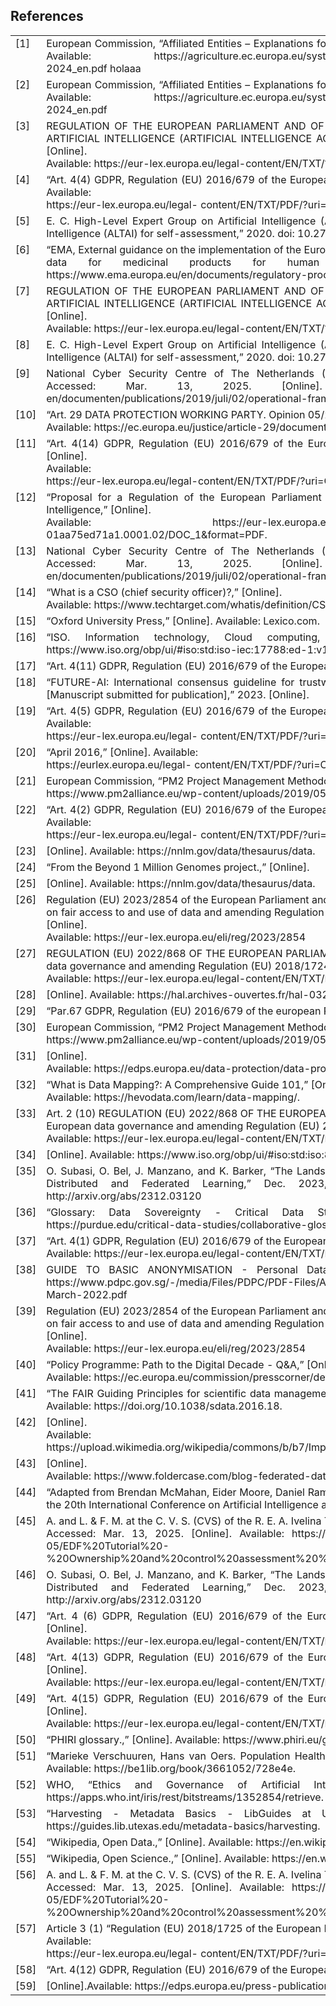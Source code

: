 <h2>References</h2>

<table style="width:100%; border-collapse:collapse;">
  <tr>
    <td style="width:5%; vertical-align:top;"><a name="ref-1">[1]</a></td>
    <td style="text-align: justify;">European Commission, “Affiliated Entities – Explanations for IMCAP 2024,” 2024. Accessed: Mar. 13, 2025. [Online]. Available: https://agriculture.ec.europa.eu/system/files/2023-10/affiliated-entities-explanations-imcap-2024_en.pdf holaaa</td>
  </tr>
  <tr>
    <td style="width:5%; vertical-align:top;"><a name="ref-2">[2]</a></td>
    <td style="text-align: justify;">European Commission, “Affiliated Entities – Explanations for IMCAP 2024,” 2024. Accessed: Mar. 13, 2025. [Online]. Available: https://agriculture.ec.europa.eu/system/files/2023-10/affiliated-entities-explanations-imcap-2024_en.pdf</td>
  </tr>
  <tr>
    <td style="width:5%; vertical-align:top;"><a name="ref-3">[3]</a></td>
    <td style="text-align: justify;">REGULATION OF THE EUROPEAN PARLIAMENT AND OF THE COUNCIL LAYING DOWN HARMONISED RULES ON ARTIFICIAL INTELLIGENCE (ARTIFICIAL INTELLIGENCE ACT) AND AMENDING CERTAIN UNION LEGISLATIVE ACTS [Online]. <br>Available: https://eur-lex.europa.eu/legal-content/EN/TXT/?uri=celex%3A52021PC0206</td>
  </tr>
  <tr>
    <td style="width:5%; vertical-align:top;"><a name="ref-4">[4]</a></td>
    <td style="text-align: justify;">“Art. 4(4) GDPR, Regulation (EU) 2016/679 of the European Parliament and of the Council,” 27 April 2016. [Online]. Available: <br>https://eur-lex.europa.eu/legal- content/EN/TXT/PDF/?uri=CELEX:32016R0679&from=es.</td>
  </tr>
  <tr>
    <td style="width:5%; vertical-align:top;"><a name="ref-5">[5]</a></td>
    <td style="text-align: justify;">E. C. High-Level Expert Group on Artificial Intelligence (AI HLEG), “The Assessment List for Trustworthy Artificial Intelligence (ALTAI) for self-assessment,” 2020. doi: 10.2759/002360.</td>
  </tr>
  <tr>
    <td style="width:5%; vertical-align:top;"><a name="ref-6">[6]</a></td>
    <td style="text-align: justify;">“EMA, External guidance on the implementation of the European Medicines Agency policy on the publication of clinical data for medicinal products for human use, October 2018.,” [Online]. Available: https://www.ema.europa.eu/en/documents/regulatory-procedural-guid.</td>
  </tr>
  <tr>
    <td style="width:5%; vertical-align:top;"><a name="ref-7">[7]</a></td>
    <td style="text-align: justify;">REGULATION OF THE EUROPEAN PARLIAMENT AND OF THE COUNCIL LAYING DOWN HARMONISED RULES ON ARTIFICIAL INTELLIGENCE (ARTIFICIAL INTELLIGENCE ACT) AND AMENDING CERTAIN UNION LEGISLATIVE ACTS [Online]. <br>Available: https://eur-lex.europa.eu/legal-content/EN/TXT/?uri=celex%3A52021PC0206</td>
  </tr>
  <tr>
    <td style="width:5%; vertical-align:top;"><a name="ref-8">[8]</a></td>
    <td style="text-align: justify;">E. C. High-Level Expert Group on Artificial Intelligence (AI HLEG), “The Assessment List for Trustworthy Artificial Intelligence (ALTAI) for self-assessment,” 2020. doi: 10.2759/002360.</td>
  </tr>
  <tr>
    <td style="width:5%; vertical-align:top;"><a name="ref-9">[9]</a></td>
    <td style="text-align: justify;">National Cyber Security Centre of The Netherlands (NCSC-NL), “Operational Framework NCSC-NL,” 2019. Accessed: Mar. 13, 2025. [Online]. Available: https://english.ncsc.nl/binaries/ncsc-en/documenten/publications/2019/juli/02/operational-framework-and-rfc2350/190321_Operational_framework.pdf</td>
  </tr>
  <tr>
    <td style="width:5%; vertical-align:top;"><a name="ref-10">[10]</a></td>
    <td style="text-align: justify;">“Art. 29 DATA PROTECTION WORKING PARTY. Opinion 05/2014 on Anonymisation Techniques.” [Online].<br>Available: https://ec.europa.eu/justice/article-29/documentation/opinion-recommendation/files/2014/wp216_en.pdf</td>
  </tr>
  <tr>
    <td style="width:5%; vertical-align:top;"><a name="ref-11">[11]</a></td>
    <td style="text-align: justify;">“Art. 4(14) GDPR, Regulation (EU) 2016/679 of the European Parliament and of the Council of 27 April 2016.,” [Online]. <br>Available:<br>https://eur-lex.europa.eu/legal-content/EN/TXT/PDF/?uri=CELEX:32016R0679&from=es.</td>
  </tr>
  <tr>
    <td style="width:5%; vertical-align:top;"><a name="ref-12">[12]</a></td>
    <td style="text-align: justify;">“Proposal for a Regulation of the European Parliament and Council laying down harmonised rules on Artificial Intelligence,” [Online]. <br>Available: https://eur-lex.europa.eu/resource.html?uri=cellar:e0649735-a372-11eb-9585- 01aa75ed71a1.0001.02/DOC_1&format=PDF.</td>
  </tr>
  <tr>
    <td style="width:5%; vertical-align:top;"><a name="ref-13">[13]</a></td>
    <td style="text-align: justify;">National Cyber Security Centre of The Netherlands (NCSC-NL), “Operational Framework NCSC-NL,” 2019. Accessed: Mar. 13, 2025. [Online]. Available: https://english.ncsc.nl/binaries/ncsc-en/documenten/publications/2019/juli/02/operational-framework-and-rfc2350/190321_Operational_framework.pdf</td>
  </tr>
  <tr>
    <td style="width:5%; vertical-align:top;"><a name="ref-14">[14]</a></td>
    <td style="text-align: justify;">“What is a CSO (chief security officer)?,” [Online]. <br>Available: https://www.techtarget.com/whatis/definition/CSO-Chief-Security-Officer.</td>
  </tr>
  <tr>
    <td style="width:5%; vertical-align:top;"><a name="ref-15">[15]</a></td>
    <td style="text-align: justify;">“Oxford University Press,” [Online]. Available: Lexico.com.</td>
  </tr>
  <tr>
    <td style="width:5%; vertical-align:top;"><a name="ref-16">[16]</a></td>
    <td style="text-align: justify;">“ISO. Information technology, Cloud computing, Overview and vocabulary.,” [Online]. Available: https://www.iso.org/obp/ui/#iso:std:iso-iec:17788:ed-1:v1:en.</td>
  </tr>
  <tr>
    <td style="width:5%; vertical-align:top;"><a name="ref-17">[17]</a></td>
    <td style="text-align: justify;">“Art. 4(11) GDPR, Regulation (EU) 2016/679 of the European Parliament and of the Council of 27,” [Online].</td>
  </tr>
  <tr>
    <td style="width:5%; vertical-align:top;"><a name="ref-18">[18]</a></td>
    <td style="text-align: justify;">“FUTURE-AI: International consensus guideline for trustworthy and deployable artificial intelligence in healthcare. [Manuscript submitted for publication],” 2023. [Online].</td>
  </tr>
  <tr>
    <td style="width:5%; vertical-align:top;"><a name="ref-19">[19]</a></td>
    <td style="text-align: justify;">“Art. 4(5) GDPR, Regulation (EU) 2016/679 of the European Parliament and of the Council,” 27 April 2016. [Online]. Available: <br>https://eur-lex.europa.eu/legal- content/EN/TXT/PDF/?uri=CELEX:32016R0679&from=es.</td>
  </tr>
  <tr>
    <td style="width:5%; vertical-align:top;"><a name="ref-20">[20]</a></td>
    <td style="text-align: justify;">“April 2016,” [Online]. Available: <br>https://eurlex.europa.eu/legal- content/EN/TXT/PDF/?uri=CELEX:32016R0679&from=es .</td>
  </tr>
  <tr>
    <td style="width:5%; vertical-align:top;"><a name="ref-21">[21]</a></td>
    <td style="text-align: justify;">European Commission, “PM2 Project Management Methodology,” 2019. Accessed: Mar. 13, 2025. [Online]. Available: https://www.pm2alliance.eu/wp-content/uploads/2019/05/PM%C2%B2-project-management-methodology.pdf</td>
  </tr>
  <tr>
    <td style="width:5%; vertical-align:top;"><a name="ref-22">[22]</a></td>
    <td style="text-align: justify;">“Art. 4(2) GDPR, Regulation (EU) 2016/679 of the European Parliament and of the Council.,” 27 April 2016. [Online]. Available: <br>https://eur-lex.europa.eu/legal- content/EN/TXT/PDF/?uri=CELEX:32016R0679&from=es.</td>
  </tr>
  <tr>
    <td style="width:5%; vertical-align:top;"><a name="ref-23">[23]</a></td>
    <td style="text-align: justify;">[Online]. Available: https://nnlm.gov/data/thesaurus/data.</td>
  </tr>
  <tr>
    <td style="width:5%; vertical-align:top;"><a name="ref-24">[24]</a></td>
    <td style="text-align: justify;">“From the Beyond 1 Million Genomes project.,” [Online].</td>
  </tr>
  <tr>
    <td style="width:5%; vertical-align:top;"><a name="ref-25">[25]</a></td>
    <td style="text-align: justify;">[Online]. Available: https://nnlm.gov/data/thesaurus/data.</td>
  </tr>
  <tr>
    <td style="width:5%; vertical-align:top;"><a name="ref-26">[26]</a></td>
    <td style="text-align: justify;">Regulation (EU) 2023/2854 of the European Parliament and of the Council of 13 December 2023 on harmonised rules on fair access to and use of data and amending Regulation (EU) 2017/2394 and Directive (EU) 2020/1828 (Data Act) [Online]. <br>Available: https://eur-lex.europa.eu/eli/reg/2023/2854</td>
  </tr>
  <tr>
    <td style="width:5%; vertical-align:top;"><a name="ref-27">[27]</a></td>
    <td style="text-align: justify;">REGULATION (EU) 2022/868 OF THE EUROPEAN PARLIAMENT AND OF THE COUNCIL of 30 May 2022 on European data governance and amending Regulation (EU) 2018/1724 (Data Governance Act) [Online]. <br>Available: https://eur-lex.europa.eu/legal-content/EN/TXT/HTML/?uri=CELEX:32022R0868</td>
  </tr>
  <tr>
    <td style="width:5%; vertical-align:top;"><a name="ref-28">[28]</a></td>
    <td style="text-align: justify;">[Online]. Available: https://hal.archives-ouvertes.fr/hal-03226010.</td>
  </tr>
  <tr>
    <td style="width:5%; vertical-align:top;"><a name="ref-29">[29]</a></td>
    <td style="text-align: justify;">“Par.67 GDPR, Regulation (EU) 2016/679 of the european Parliament and of the Council of 27,”</td>
  </tr>
  <tr>
    <td style="width:5%; vertical-align:top;"><a name="ref-30">[30]</a></td>
    <td style="text-align: justify;">European Commission, “PM2 Project Management Methodology,” 2019. Accessed: Mar. 13, 2025. [Online]. Available: https://www.pm2alliance.eu/wp-content/uploads/2019/05/PM%C2%B2-project-management-methodology.pdf</td>
  </tr>
  <tr>
    <td style="width:5%; vertical-align:top;"><a name="ref-31">[31]</a></td>
    <td style="text-align: justify;">[Online]. <br>Available: https://edps.europa.eu/data-protection/data-protection/glossary/d_en#data_quality.</td>
  </tr>
  <tr>
    <td style="width:5%; vertical-align:top;"><a name="ref-32">[32]</a></td>
    <td style="text-align: justify;">“What is Data Mapping?: A Comprehensive Guide 101,” [Online]. <br>Available: https://hevodata.com/learn/data-mapping/.</td>
  </tr>
  <tr>
    <td style="width:5%; vertical-align:top;"><a name="ref-33">[33]</a></td>
    <td style="text-align: justify;">Art. 2 (10) REGULATION (EU) 2022/868 OF THE EUROPEAN PARLIAMENT AND OF THE COUNCIL of 30 May 2022 on European data governance and amending Regulation (EU) 2018/1724 (Data Governance Act) [Online]. <br>Available: https://eur-lex.europa.eu/legal-content/EN/TXT/HTML/?uri=CELEX:32022R0868</td>
  </tr>
  <tr>
    <td style="width:5%; vertical-align:top;"><a name="ref-34">[34]</a></td>
    <td style="text-align: justify;">[Online]. Available: https://www.iso.org/obp/ui/#iso:std:iso:8000:-2:ed-4:v1:en.</td>
  </tr>
  <tr>
    <td style="width:5%; vertical-align:top;"><a name="ref-35">[35]</a></td>
    <td style="text-align: justify;">O. Subasi, O. Bel, J. Manzano, and K. Barker, “The Landscape of Modern Machine Learning: A Review of Machine, Distributed and Federated Learning,” Dec. 2023, Accessed: Mar. 13, 2025. [Online]. Available: http://arxiv.org/abs/2312.03120</td>
  </tr>
  <tr>
    <td style="width:5%; vertical-align:top;"><a name="ref-36">[36]</a></td>
    <td style="text-align: justify;">“Glossary: Data Sovereignty - Critical Data Studies - Purdue University.,” [Online]. Available: https://purdue.edu/critical-data-studies/collaborative-glossary/data-sovereignty.php.</td>
  </tr>
  <tr>
    <td style="width:5%; vertical-align:top;"><a name="ref-37">[37]</a></td>
    <td style="text-align: justify;">“Art. 4(1) GDPR, Regulation (EU) 2016/679 of the European Parliament and of the Council of 27 April 2016.,” [Online]. <br>Available: https://eur-lex.europa.eu/legal-content/EN/TXT/PDF/?uri=CELEX:32016R0679&from=es.</td>
  </tr>
  <tr>
    <td style="width:5%; vertical-align:top;"><a name="ref-38">[38]</a></td>
    <td style="text-align: justify;">GUIDE TO BASIC ANONYMISATION - Personal Data Protection Commission Singapore Online. Available: https://www.pdpc.gov.sg/-/media/Files/PDPC/PDF-Files/Advisory-Guidelines/Guide-to-Basic-Anonymisation-31-March-2022.pdf</td>
  </tr>
  <tr>
    <td style="width:5%; vertical-align:top;"><a name="ref-39">[39]</a></td>
    <td style="text-align: justify;">Regulation (EU) 2023/2854 of the European Parliament and of the Council of 13 December 2023 on harmonised rules on fair access to and use of data and amending Regulation (EU) 2017/2394 and Directive (EU) 2020/1828 (Data Act) [Online]. <br>Available: https://eur-lex.europa.eu/eli/reg/2023/2854</td>
  </tr>
  <tr>
    <td style="width:5%; vertical-align:top;"><a name="ref-40">[40]</a></td>
    <td style="text-align: justify;">“Policy Programme: Path to the Digital Decade - Q&A,” [Online]. <br>Available: https://ec.europa.eu/commission/presscorner/detail/en/qanda_21_4631.</td>
  </tr>
  <tr>
    <td style="width:5%; vertical-align:top;"><a name="ref-41">[41]</a></td>
    <td style="text-align: justify;">“The FAIR Guiding Principles for scientific data management and stewardship. Sci Data 3, 160018.,” 2016. [Online]. Available: https://doi.org/10.1038/sdata.2016.18.</td>
  </tr>
  <tr>
    <td style="width:5%; vertical-align:top;"><a name="ref-42">[42]</a></td>
    <td style="text-align: justify;">[Online]. <br>Available: https://upload.wikimedia.org/wikipedia/commons/b/b7/Implementing_FAIR_Data_Principles_The_Role_of_Libraries.pdf.</td>
  </tr>
  <tr>
    <td style="width:5%; vertical-align:top;"><a name="ref-43">[43]</a></td>
    <td style="text-align: justify;">[Online]. <br>Available: https://www.foldercase.com/blog-federated-data-analysis-how-to-get-started.php.</td>
  </tr>
  <tr>
    <td style="width:5%; vertical-align:top;"><a name="ref-44">[44]</a></td>
    <td style="text-align: justify;">“Adapted from Brendan McMahan, Eider Moore, Daniel Ramage, Seth Hampson, Blaise Aguera y Arcas Proceedings of the 20th International Conference on Artificial Intelligence and Statistics, PMLR 54:1273-1282, 2017.,” [Online].</td>
  </tr>
  <tr>
    <td style="width:5%; vertical-align:top;"><a name="ref-45">[45]</a></td>
    <td style="text-align: justify;">A. and L. & F. M. at the C. V. S. (CVS) of the R. E. A. Ivelina Tsocheva, “Ownership Control Assessment Tutorial,” 2023. Accessed: Mar. 13, 2025. [Online]. Available: https://defence-industry-space.ec.europa.eu/system/files/2024-05/EDF%20Tutorial%20-%20Ownership%20and%20control%20assessment%20%28Info%20Days%202023%29.pdf</td>
  </tr>
  <tr>
    <td style="width:5%; vertical-align:top;"><a name="ref-46">[46]</a></td>
    <td style="text-align: justify;">O. Subasi, O. Bel, J. Manzano, and K. Barker, “The Landscape of Modern Machine Learning: A Review of Machine, Distributed and Federated Learning,” Dec. 2023, Accessed: Mar. 13, 2025. [Online]. Available: http://arxiv.org/abs/2312.03120</td>
  </tr>
  <tr>
    <td style="width:5%; vertical-align:top;"><a name="ref-47">[47]</a></td>
    <td style="text-align: justify;">“Art. 4 (6) GDPR, Regulation (EU) 2016/679 of the European Parliament and of the Council of 27 April 2016.,” [Online]. <br>Available: https://eur-lex.europa.eu/legal-content/EN/TXT/PDF/?uri=CELEX:32016R0679&from=es.</td>
  </tr>
  <tr>
    <td style="width:5%; vertical-align:top;"><a name="ref-48">[48]</a></td>
    <td style="text-align: justify;">“Art. 4(13) GDPR, Regulation (EU) 2016/679 of the European Parliament and of the Council of 27 April 2016.,” [Online]. <br>Available: https://eur-lex.europa.eu/legal-content/EN/TXT/PDF/?uri=CELEX:32016R0679&from=es.</td>
  </tr>
  <tr>
    <td style="width:5%; vertical-align:top;"><a name="ref-49">[49]</a></td>
    <td style="text-align: justify;">“Art. 4(15) GDPR, Regulation (EU) 2016/679 of the European Parliament and of the Council of 27 April 2016.,” [Online]. <br>Available: https://eur-lex.europa.eu/legal-content/EN/TXT/PDF/?uri=CELEX:32016R0679&from=es.</td>
  </tr>
  <tr>
    <td style="width:5%; vertical-align:top;"><a name="ref-50">[50]</a></td>
    <td style="text-align: justify;">“PHIRI glossary.,” [Online]. Available: https://www.phiri.eu/glossary.</td>
  </tr>
  <tr>
    <td style="width:5%; vertical-align:top;"><a name="ref-51">[51]</a></td>
    <td style="text-align: justify;">“Marieke Verschuuren, Hans van Oers. Population Health Monitoring: Climbing the Information Pyramid.,” [Online]. Available: https://be1lib.org/book/3661052/728e4e.</td>
  </tr>
  <tr>
    <td style="width:5%; vertical-align:top;"><a name="ref-52">[52]</a></td>
    <td style="text-align: justify;">WHO, “Ethics and Governance of Artificial Intelligence for Health.,” 2021. [Online]. Available: https://apps.who.int/iris/rest/bitstreams/1352854/retrieve.</td>
  </tr>
  <tr>
    <td style="width:5%; vertical-align:top;"><a name="ref-53">[53]</a></td>
    <td style="text-align: justify;">“Harvesting - Metadata Basics - LibGuides at University of Texas at Austin.,” [Online]. Available: https://guides.lib.utexas.edu/metadata-basics/harvesting.</td>
  </tr>
  <tr>
    <td style="width:5%; vertical-align:top;"><a name="ref-54">[54]</a></td>
    <td style="text-align: justify;">“Wikipedia, Open Data.,” [Online]. Available: https://en.wikipedia.org/wiki/Open_data.</td>
  </tr>
  <tr>
    <td style="width:5%; vertical-align:top;"><a name="ref-55">[55]</a></td>
    <td style="text-align: justify;">“Wikipedia, Open Science.,” [Online]. Available: https://en.wikipedia.org/wiki/Open_science.</td>
  </tr>
  <tr>
    <td style="width:5%; vertical-align:top;"><a name="ref-56">[56]</a></td>
    <td style="text-align: justify;">A. and L. & F. M. at the C. V. S. (CVS) of the R. E. A. Ivelina Tsocheva, “Ownership Control Assessment Tutorial,” 2023. Accessed: Mar. 13, 2025. [Online]. Available: https://defence-industry-space.ec.europa.eu/system/files/2024-05/EDF%20Tutorial%20-%20Ownership%20and%20control%20assessment%20%28Info%20Days%202023%29.pdf</td>
  </tr>
  <tr>
    <td style="width:5%; vertical-align:top;"><a name="ref-57">[57]</a></td>
    <td style="text-align: justify;">Article 3 (1) “Regulation (EU) 2018/1725 of the European Parliament and of the Council.,” 23 October 2018. [Online]. Available: <br>https://eur-lex.europa.eu/legal- content/EN/TXT/PDF/?uri=CELEX:32018R1725&from=EN.</td>
  </tr>
  <tr>
    <td style="width:5%; vertical-align:top;"><a name="ref-58">[58]</a></td>
    <td style="text-align: justify;">“Art. 4(12) GDPR, Regulation (EU) 2016/679 of the European,” [Online].</td>
  </tr>
  <tr>
    <td style="width:5%; vertical-align:top;"><a name="ref-59">[59]</a></td>
    <td style="text-align: justify;">[Online].Available: https://edps.europa.eu/press-publications/publications/techsonar/synthetic-data_en.</td>
  </tr>
</table>
